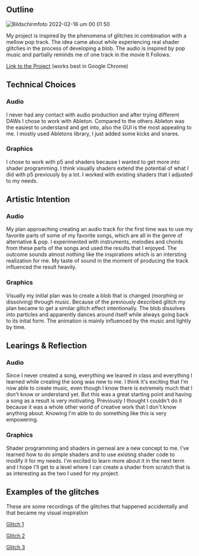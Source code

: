 ## Outline

![Bildschirmfoto 2022-02-16 um 00 01 50](https://user-images.githubusercontent.com/66121204/154164452-f749355c-3233-4c69-8f84-cc938447cc1e.png)

My project is inspired by the phenomena of glitches in combination with a mellow pop track. The idea came about while experiencing real shader glitches in the process of developing a blob. The audio is inspired by pop music and partially reminds me of one track in the movie It Follows.

[Link to the Project](https://annabrauwers.de/glitch.html) (works best in Google Chrome)

## Technical Choices

### Audio

I never had any contact with audio production and after trying different DAWs I chose to work with Ableton. Compared to the others Ableton was the easiest to understand and get into, also the GUI is the most appealing to me. I mostly used Abletons library, I just added some kicks and snares.

### Graphics

I chose to work with p5 and shaders because I wanted to get more into shader programming. I think visually shaders extend the potential of what I did with p5 previously by a lot. I worked with existing shaders that I adjusted to my needs.

## Artistic Intention

### Audio

My plan approaching creating an audio track for the first time was to use my favorite parts of some of my favorite songs, which are all in the genre of alternative & pop. I experimented with instruments, melodies and chords from these parts of the songs and used the results that I enjoyed. The outcome sounds almost nothing like the inspirations which is an intersting realization for me. My taste of sound in the moment of producing the track influenced the result heavily.

### Graphics

Visually my initial plan was to create a blob that is changed (morphing or dissolving) through music. Because of the previously described glitch my plan became to get a similar glitch effect intentionally. The blob dissolves into particles and apparently dances around itself while always going back to its inital form. The animation is mainly influenced by the music and lightly by time.

## Learings & Reflection

### Audio

Since I never created a song, everything we leaned in class and everything I learned while creating the song was new to me. I think it's exciting that I'm now able to create music, even though I know there is extremely much that I don't know or understand yet. But this was a great starting point and having a song as a result is very motivating. Previously I thought I couldn't do it because it was a whole other world of creative work that I don't know anything about. Knowing I'm able to do something like this is very empowering.

### Graphics

Shader programming and shaders in gerneal are a new concept to me. I've learned how to do simple shaders and to use existing shader code to modify it for my needs. I'm excited to learn more about it in the next term and I hope I'll get to a level where I can create a shader from scratch that is as interesting as the two I used for my project.

## Examples of the glitches

These are some recordings of the glitches that happened accidentally and that became my visual inspiration

[Glitch 1](https://user-images.githubusercontent.com/66121204/154218125-1530edde-bcc0-42cc-a545-c49dc4b6dfc3.mov)

[Glitch 2](https://user-images.githubusercontent.com/66121204/154218263-da5ee0c3-b7cd-4b93-b408-418847b10732.mov)

[Glitch 3](https://user-images.githubusercontent.com/66121204/154165032-c1d37efa-61b3-42a9-ad37-f8783e0921fc.mov)
